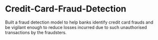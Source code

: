 # Credit-Card-Fraud-Detection
Built a fraud detection model to help banks identify credit card frauds and be vigilant enough to reduce losses incurred due to such unauthorised transactions by the fraudsters.
